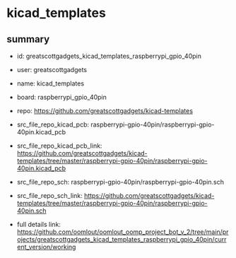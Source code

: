 # kicad_templates
 
## summary 
* id: greatscottgadgets_kicad_templates_raspberrypi_gpio_40pin
* user: greatscottgadgets
* name: kicad_templates
* board: raspberrypi_gpio_40pin
* repo: https://github.com/greatscottgadgets/kicad-templates
* src_file_repo_kicad_pcb: raspberrypi-gpio-40pin/raspberrypi-gpio-40pin.kicad_pcb
* src_file_repo_kicad_pcb_link: https://github.com/greatscottgadgets/kicad-templates/tree/master/raspberrypi-gpio-40pin/raspberrypi-gpio-40pin.kicad_pcb


* src_file_repo_sch: raspberrypi-gpio-40pin/raspberrypi-gpio-40pin.sch
* src_file_repo_sch_link: https://github.com/greatscottgadgets/kicad-templates/tree/master/raspberrypi-gpio-40pin/raspberrypi-gpio-40pin.sch
* full details link: https://github.com/oomlout/oomlout_oomp_project_bot_v_2/tree/main/projects/greatscottgadgets_kicad_templates_raspberrypi_gpio_40pin/current_version/working  







